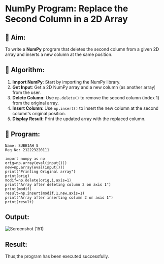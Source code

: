# NumPy Program: Replace the Second Column in a 2D Array

## 🎯 Aim:
To write a **NumPy** program that deletes the second column from a given 2D array and inserts a new column at the same position.

## 🧠 Algorithm:
1. **Import NumPy**: Start by importing the NumPy library.
2. **Get Input**: Get a 2D NumPy array and a new column (as another array) from the user.
3. **Delete Column**: Use `np.delete()` to remove the second column (index 1) from the original array.
4. **Insert Column**: Use `np.insert()` to insert the new column at the second column's original position.
5. **Display Result**: Print the updated array with the replaced column.

## 🧾 Program:
~~~
Name: SUBBIAH S
Reg No: 212223220111
~~~
```
import numpy as np
orig=np.array(eval(input()))
new=np.array(eval(input()))
print("Printing Original array")
print(orig)
modif=np.delete(orig,1,axis=1)
print("Array after deleting column 2 on axis 1")
print(modif)
result=np.insert(modif,1,new,axis=1)
print("Array after inserting column 2 on axis 1")
print(result)
```

## Output:
![Screenshot (151)](https://github.com/user-attachments/assets/56ee6af8-835c-4881-9f98-3188cd2ed32e)

## Result:
Thus,the program has been executed successfully.
